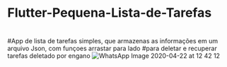 # Flutter-Pequena-Lista-de-Tarefas
#
#App de lista de tarefas simples, que armazenas as informações em um arquivo Json, com funçoes arrastar para lado 
#para deletar e recuperar tarefas deletado por engano
![WhatsApp Image 2020-04-22 at 12 42 12](https://user-images.githubusercontent.com/24191790/80410488-04cedf00-88a1-11ea-9edb-c2fa4051ce8a.jpeg)
